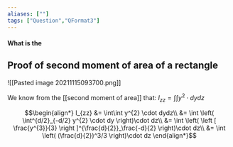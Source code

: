 ```yaml
---
aliases: [""]
tags: ["Question","QFormat3"]
---
```


#### What is the
## Proof of second moment of area of a rectangle
![[Pasted image 20211115093700.png]]

We know from the [[second moment of area]] that: $I_{zz}=\int\int y^{2} \cdot dydz$

$$\begin{align*}
   I_{zz} &= \int\int y^{2} \cdot dydz\\
&= \int \left(  \int^{d/2}_{-d/2} y^{2} \cdot dy    \right)\cdot dz\\
&= \int \left( \left [ \frac{y^{3}}{3} \right ]^{\frac{d}{2}}_\frac{-d}{2} \right)\cdot dz\\
&= \int \left( (\frac{d}{2})^3/3 \right)\cdot dz
\end{align*}$$ 